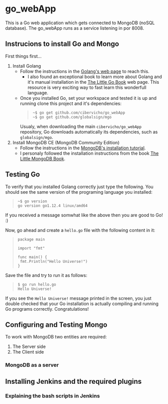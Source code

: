 # go_webApp
This is a Go web application which gets connected to MongoDB (noSQL database).
The go_webApp runs as a service listening in por 8008.

## Instrucions to install Go and Mongo
First things first... 
1. Install Golang
   - Follow the instructions in the [Golang's web page](https://golang.org/doc/install) to reach this.
     - I also found an exceptional book to learn more about Golang and it's manual installation in the [The Little Go Book](https://www.openmymind.net/The-Little-Go-Book/) web page. This resource is very exciting way to fast learn this wonderfull language.
   - Once you installed Go, set your workspace and tested it is up and running clone this project and it's dependencies:
      >```
      >~$ go get github.com/cibervicho/go_webApp
      >~$ go get github.com/globalsign/mgo
      >```
     Usualy, when downloading the main `cibervicho/go_webApp` repository, Go downloads automatically its dependencies, such as `globalsign/mgo`.
2. Install MongoDB CE (MongoDB Community Edition)
   - Follow the instructions in the [MongoDB's installation tutorial](https://docs.mongodb.com/manual/installation/#tutorial-installation).
   - I personaly followed the installation instructions from the book [The Little MongoDB Book](https://www.openmymind.net/2011/3/28/The-Little-MongoDB-Book/).

## Testing Go
To verify that you installed Golang correctly just type the following. You should see the same version of the programing language you installed:
   >```
   >~$ go version
   >go version go1.12.4 linux/amd64
   >```
If you received a message somwhat like the above then you are good to Go! :)

Now, go ahead and create a `hello.go` file with the following content in it:
>```
>package main
>
>import "fmt"
>
>func main() {
>  fmt.Println("Hello Universe!")
>}
>```
Save the file and try to run it as follows:
>```
>$ go run hello.go 
>Hello Universe!
>```
If you see the `Hello Universe!` message printed in the screen, you just double checked that your Go installation is actually compiling and running Go programs correctly. Congratulations!
   
## Configuring and Testing Mongo
To work with MongoDB two entities are required:
1. The Server side
2. The Client side
### MongoDB as a server


## Installing Jenkins and the required plugins
### Explaining the bash scripts in Jenkins
